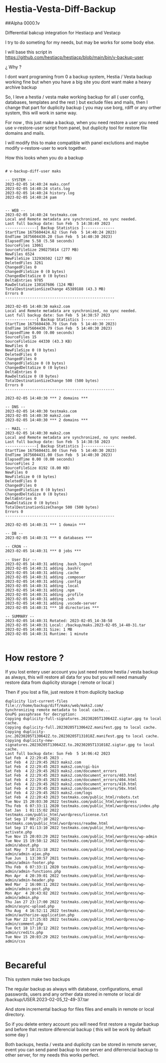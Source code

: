 # Hestia-Vesta-Diff-Backup

##Alpha 0000.1v

Differential bakcup integration for Hestiacp and Vestacp

I try to do someting for my needs, but may be works for some body else.

I will base this script in https://github.com/hestiacp/hestiacp/blob/main/bin/v-backup-user

¿ Why ?

I dont want programing from 0 a backup system, Hestia / Vesta backup working fine but when you have a big site you dont want make a heavy archive backup

So, I leve a hestia / vesta make working backup for all ( user config, databases, templates and the rest ) but exclude files and mails, then I change that part for duplicity backup ( you may use borg, rdiff or any orther system, this will work in same way.

For now , this just make a backup, when you need restore a user you need use v-restore-user script from panel, but duplicity tool for restore file domains and mails.

I will modify this to make compatible with panel exclutions and maybe modify v-restore-user to work together.

How this looks when you do a backup
```

# v-backup-diff-user maks

-- SYSTEM --
2023-02-05 14:40:24 maks.conf
2023-02-05 14:40:24 stats.log
2023-02-05 14:40:24 history.log
2023-02-05 14:40:24 pam


-- WEB --
2023-02-05 14:40:24 testmaks.com
Local and Remote metadata are synchronized, no sync needed.
Last full backup date: Sun Feb  5 14:38:49 2023
--------------[ Backup Statistics ]--------------
StartTime 1675604424.62 (Sun Feb  5 14:40:24 2023)
EndTime 1675604430.20 (Sun Feb  5 14:40:30 2023)
ElapsedTime 5.58 (5.58 seconds)
SourceFiles 13061
SourceFileSize 290275014 (277 MB)
NewFiles 6524
NewFileSize 132936502 (127 MB)
DeletedFiles 3261
ChangedFiles 0
ChangedFileSize 0 (0 bytes)
ChangedDeltaSize 0 (0 bytes)
DeltaEntries 9785
RawDeltaSize 130167606 (124 MB)
TotalDestinationSizeChange 45389188 (43.3 MB)
Errors 0
-------------------------------------------------

2023-02-05 14:40:30 maks2.com
Local and Remote metadata are synchronized, no sync needed.
Last full backup date: Sun Feb  5 14:38:57 2023
--------------[ Backup Statistics ]--------------
StartTime 1675604430.79 (Sun Feb  5 14:40:30 2023)
EndTime 1675604430.79 (Sun Feb  5 14:40:30 2023)
ElapsedTime 0.00 (0.00 seconds)
SourceFiles 15
SourceFileSize 44330 (43.3 KB)
NewFiles 0
NewFileSize 0 (0 bytes)
DeletedFiles 0
ChangedFiles 0
ChangedFileSize 0 (0 bytes)
ChangedDeltaSize 0 (0 bytes)
DeltaEntries 0
RawDeltaSize 0 (0 bytes)
TotalDestinationSizeChange 500 (500 bytes)
Errors 0
-------------------------------------------------

2023-02-05 14:40:30 *** 2 domains ***

-- DNS --
2023-02-05 14:40:30 testmaks.com
2023-02-05 14:40:30 maks2.com
2023-02-05 14:40:30 *** 2 domains ***

-- MAIL --
2023-02-05 14:40:30 maks2.com
Local and Remote metadata are synchronized, no sync needed.
Last full backup date: Sun Feb  5 14:38:58 2023
--------------[ Backup Statistics ]--------------
StartTime 1675604431.00 (Sun Feb  5 14:40:30 2023)
EndTime 1675604431.00 (Sun Feb  5 14:40:30 2023)
ElapsedTime 0.00 (0.00 seconds)
SourceFiles 2
SourceFileSize 8192 (8.00 KB)
NewFiles 0
NewFileSize 0 (0 bytes)
DeletedFiles 0
ChangedFiles 0
ChangedFileSize 0 (0 bytes)
ChangedDeltaSize 0 (0 bytes)
DeltaEntries 0
RawDeltaSize 0 (0 bytes)
TotalDestinationSizeChange 500 (500 bytes)
Errors 0
-------------------------------------------------

2023-02-05 14:40:31 *** 1 domain ***

-- DB --
2023-02-05 14:40:31 *** 0 databases ***

-- CRON --
2023-02-05 14:40:31 *** 0 jobs ***

-- User Dir --
2023-02-05 14:40:31 adding .bash_logout
2023-02-05 14:40:31 adding .bashrc
2023-02-05 14:40:31 adding .cache
2023-02-05 14:40:31 adding .composer
2023-02-05 14:40:31 adding .config
2023-02-05 14:40:31 adding .local
2023-02-05 14:40:31 adding .npm
2023-02-05 14:40:31 adding .profile
2023-02-05 14:40:31 adding .ssh
2023-02-05 14:40:31 adding .vscode-server
2023-02-05 14:40:31 *** 10 directories ***

-- SUMMARY --
2023-02-05 14:40:31 Rotated: 2023-02-05_14-38-58
2023-02-05 14:40:31 Local: /backup/maks.2023-02-05_14-40-31.tar
2023-02-05 14:40:31 Size: 1 MB
2023-02-05 14:40:31 Runtime: 1 minute


```

# How restore ?

If you lost entery user account you just need restore hestia / vesta backup as always, this will restore all data for you but you will need manually restore data from duplicity storage ( remote or local )

Then if you lost a file, just restore it from duplicity backup
```
duplicity list-current-files file:///home/backup/diff/maks/web/maks2.com/
Synchronizing remote metadata to local cache...
GnuPG passphrase for decryption: 
Copying duplicity-full-signatures.20230205T130642Z.sigtar.gpg to local cache.
Copying duplicity-full.20230205T130642Z.manifest.gpg to local cache.
Copying duplicity-inc.20230205T130642Z.to.20230205T131018Z.manifest.gpg to local cache.
Copying duplicity-new-signatures.20230205T130642Z.to.20230205T131018Z.sigtar.gpg to local cache.
Last full backup date: Sun Feb  5 14:06:42 2023
Sat Feb  4 22:29:45 2023 .
Sat Feb  4 22:29:45 2023 maks2.com
Sat Feb  4 22:29:45 2023 maks2.com/cgi-bin
Sat Feb  4 22:29:45 2023 maks2.com/document_errors
Sat Feb  4 22:29:45 2023 maks2.com/document_errors/403.html
Sat Feb  4 22:29:45 2023 maks2.com/document_errors/404.html
Sat Feb  4 22:29:45 2023 maks2.com/document_errors/410.html
Sat Feb  4 22:29:45 2023 maks2.com/document_errors/50x.html
Sat Feb  4 22:29:45 2023 maks2.com/logs
Sat Feb  4 22:20:43 2023 testmaks.com/public_html/robots.txt
Tue Nov 15 20:03:30 2022 testmaks.com/public_html/wordpress
Thu Feb  6 07:33:11 2020 testmaks.com/public_html/wordpress/index.php
Sat Jan  1 01:15:02 2022 testmaks.com/public_html/wordpress/license.txt
Sat Sep 17 00:27:10 2022 testmaks.com/public_html/wordpress/readme.html
Sat Sep 17 01:13:10 2022 testmaks.com/public_html/wordpress/wp-activate.php
Tue Nov 15 20:03:29 2022 testmaks.com/public_html/wordpress/wp-admin
Tue Nov 15 19:50:12 2022 testmaks.com/public_html/wordpress/wp-admin/about.php
Sat May  7 18:21:18 2022 testmaks.com/public_html/wordpress/wp-admin/admin-ajax.php
Tue Jun  1 13:30:57 2021 testmaks.com/public_html/wordpress/wp-admin/admin-footer.php
Thu Feb  6 07:33:11 2020 testmaks.com/public_html/wordpress/wp-admin/admin-functions.php
Mon Apr  4 20:39:01 2022 testmaks.com/public_html/wordpress/wp-admin/admin-header.php
Wed Mar  2 16:00:11 2022 testmaks.com/public_html/wordpress/wp-admin/admin-post.php
Mon Apr  4 20:43:02 2022 testmaks.com/public_html/wordpress/wp-admin/admin.php
Thu Jan 27 23:17:00 2022 testmaks.com/public_html/wordpress/wp-admin/async-upload.php
Thu Aug  4 16:52:11 2022 testmaks.com/public_html/wordpress/wp-admin/authorize-application.php
Tue Mar 22 17:25:03 2022 testmaks.com/public_html/wordpress/wp-admin/comment.php
Tue Oct 18 17:10:12 2022 testmaks.com/public_html/wordpress/wp-admin/credits.php
Tue Nov 15 20:03:29 2022 testmaks.com/public_html/wordpress/wp-admin/css


```

# Becareful

This system make two backups

The regular backup as always with database, configurations, email passwords, users and any orther data stored in remote or local dir /backup/USER.2023-02-05_12-49-37.tar

And store incremental backup for files files and emails in remote or local directory.

So if you delete entery account you will need first restore a regular backup and before that restore diferencial backup ( this will be work by default some day )

Both backups, hestia / vesta and duplicity can be stored in remote server, event you can send panel backup to one server and diferrencial backup to other server, for my needs this works perfect.



